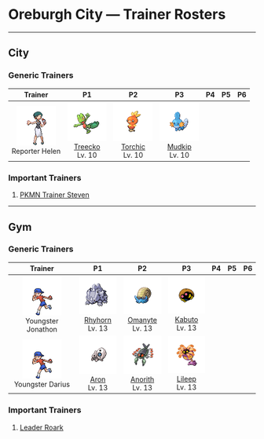 # Oreburgh City — Trainer Rosters

---

## City


### Generic Trainers

| Trainer | P1 | P2 | P3 | P4 | P5 | P6 |
|:-------:|:--:|:--:|:--:|:--:|:--:|:--:|
| ![Reporter Helen](../../assets/trainers/reporter.png "Reporter Helen")<br>Reporter Helen | ![Treecko](../../assets/sprites/treecko/front.gif "Treecko")<br>[Treecko](../../pokemon/treecko.md/)<br>Lv. 10 | ![Torchic](../../assets/sprites/torchic/front.gif "Torchic")<br>[Torchic](../../pokemon/torchic.md/)<br>Lv. 10 | ![Mudkip](../../assets/sprites/mudkip/front.gif "Mudkip")<br>[Mudkip](../../pokemon/mudkip.md/)<br>Lv. 10 |


### Important Trainers

1. [PKMN Trainer Steven](important_trainers.md#pkmn-trainer-steven)

---

## Gym


### Generic Trainers

| Trainer | P1 | P2 | P3 | P4 | P5 | P6 |
|:-------:|:--:|:--:|:--:|:--:|:--:|:--:|
| ![Youngster Jonathon](../../assets/trainers/youngster.png "Youngster Jonathon")<br>Youngster Jonathon | ![Rhyhorn](../../assets/sprites/rhyhorn/front.gif "Rhyhorn")<br>[Rhyhorn](../../pokemon/rhyhorn.md/)<br>Lv. 13 | ![Omanyte](../../assets/sprites/omanyte/front.gif "Omanyte")<br>[Omanyte](../../pokemon/omanyte.md/)<br>Lv. 13 | ![Kabuto](../../assets/sprites/kabuto/front.gif "Kabuto")<br>[Kabuto](../../pokemon/kabuto.md/)<br>Lv. 13 |
| ![Youngster Darius](../../assets/trainers/youngster.png "Youngster Darius")<br>Youngster Darius | ![Aron](../../assets/sprites/aron/front.gif "Aron")<br>[Aron](../../pokemon/aron.md/)<br>Lv. 13 | ![Anorith](../../assets/sprites/anorith/front.gif "Anorith")<br>[Anorith](../../pokemon/anorith.md/)<br>Lv. 13 | ![Lileep](../../assets/sprites/lileep/front.gif "Lileep")<br>[Lileep](../../pokemon/lileep.md/)<br>Lv. 13 |


### Important Trainers

1. [Leader Roark](important_trainers.md#leader-roark)
